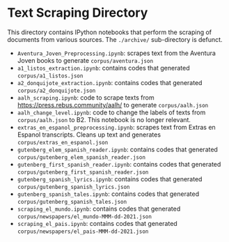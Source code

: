 # Text Scraping Directory
This directory contains IPython notebooks that perform the scraping of documents from various sources. The `./archive/` sub-directory is defunct.
- `Aventura_Joven_Preprocessing.ipynb`: scrapes text from the Aventura Joven books to generate `corpus/aventura.json`
- `a1_listos_extraction.ipynb`: contains codes that generated `corpus/a1_listos.json`
- `a2_donquijote_extraction.ipynb`: contains codes that generated `corpus/a2_donquijote.json`
- `aalh_scraping.ipynb`: code to scrape texts from https://press.rebus.community/aalh/ to generate `corpus/aalh.json`
- `aalh_change_level.ipynb`: code to change the labels of texts from `corpus/aalh.json` to B2. This notebook is no longer relevant.
- `extras_en_espanol_preprocessing.ipynb`: scrapes text from Extras en Espanol transcripts. Cleans up text and generates `corpus/extras_en_espanol.json`
- `gutenberg_elem_spanish_reader.ipynb`: contains codes that generated `corpus/gutenberg_elem_spanish_reader.json`
- `gutenberg_first_spanish_reader.ipynb`: contains codes that generated `corpus/gutenberg_first_spanish_reader.json`
- `gutenberg_spanish_lyrics.ipynb`: contains codes that generated `corpus/gutenberg_spanish_lyrics.json`
- `gutenberg_spanish_tales.ipynb`: contains codes that generated `corpus/gutenberg_spanish_tales.json`
- `scraping_el_mundo.ipynb`: contains codes that generated `corpus/newspapers/el_mundo-MMM-dd-2021.json`
- `scraping_el_pais.ipynb`: contains codes that generated `corpus/newspapers/el_pais-MMM-dd-2021.json`
